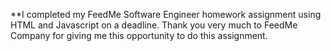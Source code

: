**I completed my FeedMe Software Engineer homework assignment using HTML and Javascript on a deadline. Thank you very much to FeedMe Company for giving me this opportunity to do this assignment.
